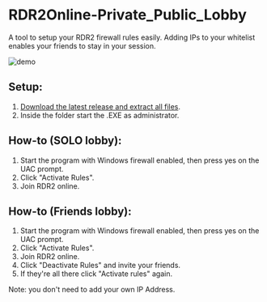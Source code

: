# RDR2Online-Private_Public_Lobby
A tool to setup your RDR2 firewall rules easily. Adding IPs to your whitelist enables your friends to stay in your session.

![demo](https://www.unknowncheats.me/forum/attachments/red-dead-redemption-2-a/19016d1610748788-rdr2-solo-lobby-tool-solo-png)

## Setup:
1. [Download the latest release and extract all files](https://github.com/plumbwicked/GTA5Online-Private_Public_Lobby/releases).
2. Inside the folder start the .EXE as administrator.

## How-to (SOLO lobby):
1. Start the program with Windows firewall enabled, then press yes on the UAC prompt.
2. Click "Activate Rules".
3. Join RDR2 online.

## How-to (Friends lobby):
1. Start the program with Windows firewall enabled, then press yes on the UAC prompt.
2. Click "Activate Rules".
3. Join RDR2 online.
4. Click "Deactivate Rules" and invite your friends.
5. If they're all there click "Activate rules" again.

Note: you don't need to add your own IP Address.


